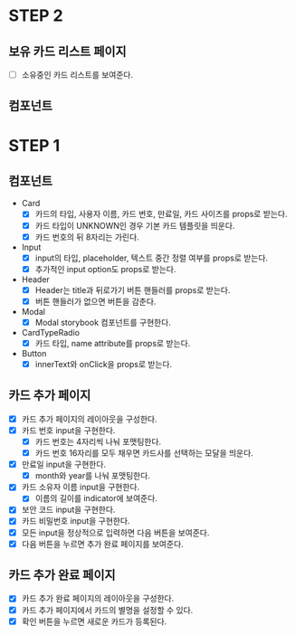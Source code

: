 # STEP 2

## 보유 카드 리스트 페이지

- [ ] 소유중인 카드 리스트를 보여준다.

## 컴포넌트

# STEP 1

## 컴포넌트

- Card
  - [x] 카드의 타입, 사용자 이름, 카드 번호, 만료일, 카드 사이즈를 props로 받는다.
  - [x] 카드 타입이 UNKNOWN인 경우 기본 카드 템플릿을 띄운다.
  - [x] 카드 번호의 뒤 8자리는 가린다.
- Input
  - [x] input의 타입, placeholder, 텍스트 중간 정렬 여부를 props로 받는다.
  - [x] 추가적인 input option도 props로 받는다.
- Header
  - [x] Header는 title과 뒤로가기 버튼 핸들러를 props로 받는다.
  - [x] 버튼 핸들러가 없으면 버튼을 감춘다.
- Modal
  - [x] Modal storybook 컴포넌트를 구현한다.
- CardTypeRadio
  - [x] 카드 타입, name attribute를 props로 받는다.
- Button
  - [x] innerText와 onClick을 props로 받는다.

## 카드 추가 페이지

- [x] 카드 추가 페이지의 레이아웃을 구성한다.
- [x] 카드 번호 input을 구현한다.
  - [x] 카드 번호는 4자리씩 나눠 포맷팅한다.
  - [x] 카드 번호 16자리를 모두 채우면 카드사를 선택하는 모달을 띄운다.
- [x] 만료일 input을 구현한다.
  - [x] month와 year를 나눠 포맷팅한다.
- [x] 카드 소유자 이름 input을 구현한다.
  - [x] 이름의 길이를 indicator에 보여준다.
- [x] 보안 코드 input을 구현한다.
- [x] 카드 비밀번호 input을 구현한다.
- [x] 모든 input을 정상적으로 입력하면 다음 버튼을 보여준다.
- [x] 다음 버튼을 누르면 추가 완료 페이지를 보여준다.

## 카드 추가 완료 페이지

- [x] 카드 추가 완료 페이지의 레이아웃을 구성한다.
- [x] 카드 추가 페이지에서 카드의 별명을 설정할 수 있다.
- [x] 확인 버튼을 누르면 새로운 카드가 등록된다.
